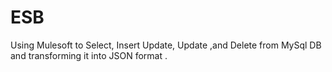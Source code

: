 # ESB
Using Mulesoft to Select, Insert Update, Update ,and Delete from MySql DB and transforming it into JSON format . 
